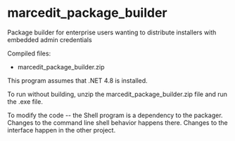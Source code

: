 # marcedit_package_builder
Package builder for enterprise users wanting to distribute installers with embedded admin credentials

Compiled files:
* marcedit_package_builder.zip

This program assumes that .NET 4.8 is installed.

To run without building, unzip the marcedit_package_builder.zip file and run the .exe file.

To modify the code -- the Shell program is a dependency to the packager.  Changes to the command line shell behavior happens there.  Changes to the interface happen in the other project.
